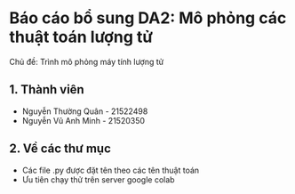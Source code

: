 <h1>Báo cáo bổ sung DA2: Mô phỏng các thuật toán lượng tử</h1>
<div>Chủ đề: Trình mô phỏng máy tính lượng tử</div>

<h2>1. Thành viên</h2>
<ul>
  <li>Nguyễn Thường Quân - 21522498</li>
  <li>Nguyễn Vũ Anh Minh - 21520350</li>
</ul>

<h2>2. Về các thư mục</h2>
<ul>
  <li>Các file .py được đặt tên theo các tên thuật toán</li>
  <li>Ưu tiên chạy thử trên server google colab</li>
</ul>
